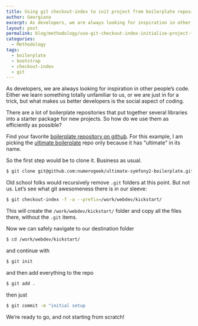 ```yaml
---
title: Using git checkout-index to init project from boilerplate repository
author: Georgiana
excerpt: As developers, we are always looking for inspiration in other people’s code. Either we learn something totally unfamiliar to us, or we are just in for a trick, but what makes us better developers is the social aspect of coding. How do we start a project from a boilerplate repository using just git commands?
layout: post
permalink: blog/methodology/use-git-checkout-index-initialise-project-from-boilerplate-repository/
categories:
  - Methodology
tags:
  - boilerplate
  - bootstrap
  - checkout-index
  - git
---
```

As developers, we are always looking for inspiration in other people&#8217;s code. Either we learn something totally unfamiliar to us, or we are just in for a trick, but what makes us better developers is the social aspect of coding.

There are a lot of boilerplate repositories that put together several libraries into a starter package for new projects. So how do we use them as efficiently as possible?

Find your favorite [boilerplate repository on github][1]. For this example, I am picking the [ultimate boilerplate][2] repo only because it has &#8220;ultimate&#8221; in its name.

So the first step would be to clone it. Business as usual.

```bash
$ git clone git@github.com:numerogeek/ultimate-symfony2-boilerplate.git
```

Old school folks would recursively remove `.git` folders at this point. But not us. Let&#8217;s see what git awesomeness there is in our sleeve:

```bash
$ git checkout-index -f -a --prefix=/work/webdev/kickstart/
```

This will create the `/work/webdev/kickstart/` folder and copy all the files there, without the `.git` items.

Now we can safely navigate to our destination folder

```bash
$ cd /work/webdev/kickstart/
```

and continue with

```bash
$ git init
```

and then add everything to the repo

```bash
$ git add .
```

then just

```bash
$ git commit -m "initial setup
```

We&#8217;re ready to go, and not starting from scratch!

 [1]: https://github.com/search?utf8=%E2%9C%93&q=boilerplate
 [2]: https://github.com/numerogeek/ultimate-symfony2-boilerplate
